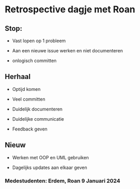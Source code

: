 # Retrospective dagje met Roan

## Stop:

- Vast lopen op 1 probleem

- Aan een nieuwe issue werken en niet documenteren

- onlogisch committen

## Herhaal 

- Optijd komen

- Veel committen

- Duidelijk documenteren

- Duidelijke communicatie

- Feedback geven

## Nieuw

- Werken met OOP en UML gebruiken

- Dagelijks updates aan elkaar geven






### Medestudenten: Erdem, Roan 9 Januari 2024
